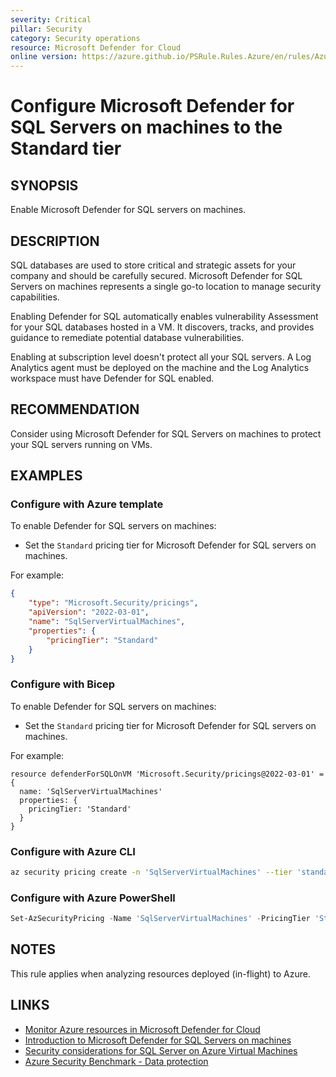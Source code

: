 ```yaml
---
severity: Critical
pillar: Security
category: Security operations
resource: Microsoft Defender for Cloud
online version: https://azure.github.io/PSRule.Rules.Azure/en/rules/Azure.Defender.SQLOnVM/
---
```


# Configure Microsoft Defender for SQL Servers on machines to the Standard tier

## SYNOPSIS

Enable Microsoft Defender for SQL servers on machines.

## DESCRIPTION

SQL databases are used to store critical and strategic assets for your company and should be carefully secured.
Microsoft Defender for SQL Servers on machines represents a single go-to location to manage security capabilities.

Enabling Defender for SQL automatically enables vulnerability Assessment for your SQL databases hosted in a VM.
It discovers, tracks, and provides guidance to remediate potential database vulnerabilities.

Enabling at subscription level doesn't protect all your SQL servers.
A Log Analytics agent must be deployed on the machine and the Log Analytics workspace must have Defender for SQL enabled.

## RECOMMENDATION

Consider using Microsoft Defender for SQL Servers on machines to protect your SQL servers running on VMs.

## EXAMPLES

### Configure with Azure template

To enable Defender for SQL servers on machines:

- Set the `Standard` pricing tier for Microsoft Defender for SQL servers on machines.

For example:

```json
{
    "type": "Microsoft.Security/pricings",
    "apiVersion": "2022-03-01",
    "name": "SqlServerVirtualMachines",
    "properties": {
        "pricingTier": "Standard"
    }
}
```

### Configure with Bicep

To enable Defender for SQL servers on machines:

- Set the `Standard` pricing tier for Microsoft Defender for SQL servers on machines.

For example:

```bicep
resource defenderForSQLOnVM 'Microsoft.Security/pricings@2022-03-01' = {
  name: 'SqlServerVirtualMachines'
  properties: {
    pricingTier: 'Standard'
  }
}
```

### Configure with Azure CLI

```bash
az security pricing create -n 'SqlServerVirtualMachines' --tier 'standard'
```

### Configure with Azure PowerShell

```powershell
Set-AzSecurityPricing -Name 'SqlServerVirtualMachines' -PricingTier 'Standard'
```

## NOTES

This rule applies when analyzing resources deployed (in-flight) to Azure.

## LINKS

- [Monitor Azure resources in Microsoft Defender for Cloud](https://learn.microsoft.com/azure/architecture/framework/security/monitor-resources#virtual-machines)
- [Introduction to Microsoft Defender for SQL Servers on machines](https://learn.microsoft.com/azure/defender-for-cloud/defender-for-sql-usage)
- [Security considerations for SQL Server on Azure Virtual Machines](https://learn.microsoft.com/azure/azure-sql/virtual-machines/windows/security-considerations-best-practices?view=azuresql)
- [Azure Security Benchmark - Data protection](https://learn.microsoft.com/security/benchmark/azure/security-controls-v2-data-protection)
